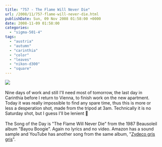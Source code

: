 ```yaml
---
title: "757 - The Flame Will Never Die"
url: /2008/11/757-flame-will-never-die.html
publishDate: Sun, 09 Nov 2008 01:58:00 +0000
date: 2008-11-09 01:58:00
categories: 
  - "sigma-501-4"
tags: 
  - "austria"
  - "autumn"
  - "carinthia"
  - "color"
  - "leaves"
  - "nikon-d300"
  - "square"
---
```

<a href="https://d25zfm9zpd7gm5.cloudfront.net/1200x1200/2008/20081109_030105_ps.jpg" target="_blank"><img src="https://d25zfm9zpd7gm5.cloudfront.net/0600x0600/2008/20081109_030105_ps.jpg"/></a><br/><br/>Nine days of work and still I'll need most of tomorrow, the last day in Carinthia before I return to Vienna, to finish work on the new apartment. Today it was really impossible to find any spare time, thus this is more or less a desperation shot, made from the tripod at 3am. Technically it is no Saturday shot, but I guess I'll be lenient 🙂<br/><br/> The Song of the Day is "The Flame Will Never Die" from the 1987 Beausoleil album "Bayou Boogie". Again no lyrics and no video. Amazon has a sound sample and YouTube has another song from the same album, "<a href="http://www.youtube.com/watch?v=mvXGJ8eP1B0" target="_blank">Zydeco gris gris</a>".
